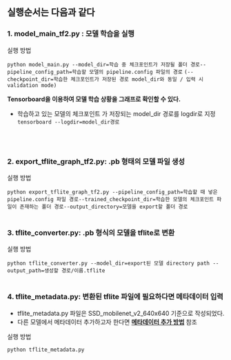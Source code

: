 ## 실행순서는 다음과 같다

### 1. model_main_tf2.py : 모델 학습을 실행
실행 방법
<br>

`python model_main.py --model_dir=학습 중 체크포인트가 저장될 폴더 경로--pipeline_config_path=학습할 모델의 pipeline.config 파일의 경로`
`(--checkpoint_dir=학습한 체크포인트가 저장된 경로 model_dir와 동일 / 입력 시 validation mode)`

**Tensorboard을 이용하여 모델 학습 상황을 그래프로 확인할 수 있다.**
* 학습하고 있는 모델의 체크포인트 가 저장되는 model_dir 경로를 logdir로 지정
`tensorboard --logdir=model_dir경로`
<br>
<br>

### 2. export_tflite_graph_tf2.py:  .pb 형태의 모델 파일 생성
실행 방법
<br>

`python export_tflite_graph_tf2.py --pipeline_config_path=학습할 때 넣은 pipeline.config 파일 경로--trained_checkpoint_dir=학습한 모델의 체크포인트 파일이 존재하는 폴더 경로--output_directory=모델을 export할 폴더 경로`
<br>
<br>

### 3. tflite_converter.py:  .pb 형식의 모델을 tflite로 변환
실행 방법
<br>

`python tflite_converter.py --model_dir=export된 모델 directory path --output_path=생성할 경로/이름.tflite`
<br>
<br>

### 4. tflite_metadata.py: 변환된 tflite 파일에 필요하다면 메타데이터 입력
* tflite_metadata.py 파일은 SSD_mobilenet_v2_640x640 기준으로 작성되었다. 
* 다른 모델에서 메타데이터 추가하고자 한다면 **[메타데이터 추가 방법](https://www.tensorflow.org/lite/convert/metadata?hl=ko)** 참조

실행 방법
<br>

`python tflite_metadata.py`
